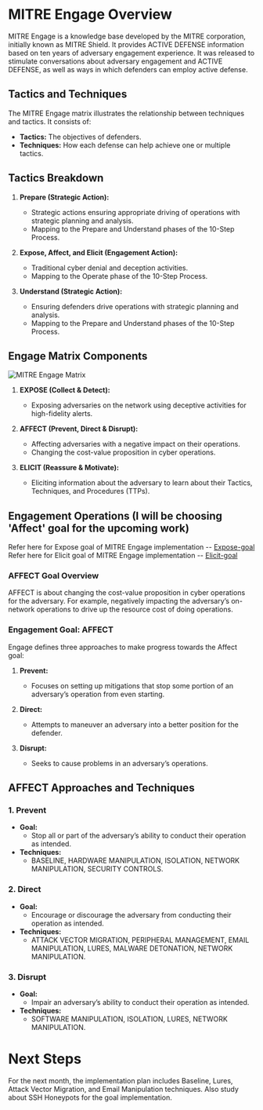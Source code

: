 # MITRE Engage Overview

MITRE Engage is a knowledge base developed by the MITRE corporation, initially known as MITRE Shield. It provides ACTIVE DEFENSE information based on ten years of adversary engagement experience. It was released to stimulate conversations about adversary engagement and ACTIVE DEFENSE, as well as ways in which defenders can employ active defense.



## Tactics and Techniques

The MITRE Engage matrix illustrates the relationship between techniques and tactics. It consists of:

- **Tactics:** The objectives of defenders.
- **Techniques:** How each defense can help achieve one or multiple tactics.

## Tactics Breakdown

1. **Prepare (Strategic Action):**
   - Strategic actions ensuring appropriate driving of operations with strategic planning and analysis.
   - Mapping to the Prepare and Understand phases of the 10-Step Process.

2. **Expose, Affect, and Elicit (Engagement Action):**
   - Traditional cyber denial and deception activities.
   - Mapping to the Operate phase of the 10-Step Process.

3. **Understand (Strategic Action):**
   - Ensuring defenders drive operations with strategic planning and analysis.
   - Mapping to the Prepare and Understand phases of the 10-Step Process.

## Engage Matrix Components


![MITRE Engage Matrix](https://github.com/0hex7/IIPP-Internship/assets/108691415/049e144d-e0ee-442a-941f-1857c4c04b79)


1. **EXPOSE (Collect & Detect):**
   - Exposing adversaries on the network using deceptive activities for high-fidelity alerts.

2. **AFFECT (Prevent, Direct & Disrupt):**
   - Affecting adversaries with a negative impact on their operations.
   - Changing the cost-value proposition in cyber operations.

3. **ELICIT (Reassure & Motivate):**
   - Eliciting information about the adversary to learn about their Tactics, Techniques, and Procedures (TTPs).

## Engagement Operations (I will be choosing 'Affect' goal for the upcoming work)
Refer here for Expose goal of MITRE Engage implementation --  [Expose-goal](https://github.com/sandxxax/IIPP-Internship)
Refer here for Elicit goal of MITRE Engage implementation --  [Elicit-goal](https://github.com/Lonelypheonix/IIPP-Internship)

### AFFECT Goal Overview

AFFECT is about changing the cost-value proposition in cyber operations for the adversary. For example, negatively impacting the adversary’s on-network operations to drive up the resource cost of doing operations.

### Engagement Goal: AFFECT

Engage defines three approaches to make progress towards the Affect goal:

1. **Prevent:**
   - Focuses on setting up mitigations that stop some portion of an adversary’s operation from even starting.

2. **Direct:**
   - Attempts to maneuver an adversary into a better position for the defender.

3. **Disrupt:**
   - Seeks to cause problems in an adversary’s operations.

## AFFECT Approaches and Techniques

### 1. Prevent

- **Goal:**
  - Stop all or part of the adversary’s ability to conduct their operation as intended.
- **Techniques:**
  - BASELINE, HARDWARE MANIPULATION, ISOLATION, NETWORK MANIPULATION, SECURITY CONTROLS.

### 2. Direct

- **Goal:**
  - Encourage or discourage the adversary from conducting their operation as intended.
- **Techniques:**
  - ATTACK VECTOR MIGRATION, PERIPHERAL MANAGEMENT, EMAIL MANIPULATION, LURES, MALWARE DETONATION, NETWORK MANIPULATION.

### 3. Disrupt

- **Goal:**
  - Impair an adversary’s ability to conduct their operation as intended.
- **Techniques:**
  - SOFTWARE MANIPULATION, ISOLATION, LURES, NETWORK MANIPULATION.


# Next Steps

For the next month, the implementation plan includes Baseline, Lures, Attack Vector Migration, and Email Manipulation techniques.
Also study about SSH Honeypots for the goal implementation.

